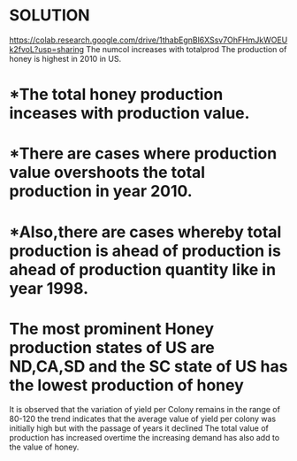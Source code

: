 # SOLUTION
https://colab.research.google.com/drive/1thabEgnBl6XSsv7OhFHmJkWOEUk2fvoL?usp=sharing
The numcol increases with totalprod
The production of honey is highest in 2010 in US.
# *The total honey production inceases with production value.
# *There are cases where production value overshoots the total production in year 2010. 
# *Also,there are cases whereby total production is ahead of production is ahead of production quantity like in year 1998.
# The most prominent Honey production states of US are ND,CA,SD and the SC state of US has the lowest production of honey
It is observed that the variation of yield per Colony remains in the range of 80-120 the trend indicates that the average value of yield per colony was initially high but with the passage of years it declined
The total value of production has increased overtime the increasing demand has also add to the value of honey.
